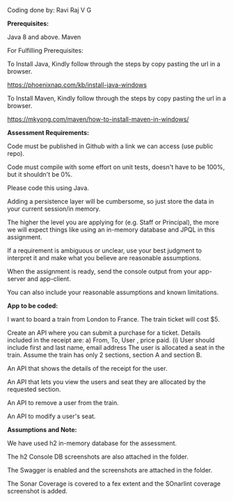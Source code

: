 Coding done by: Ravi Raj V G

**Prerequisites:**

Java 8 and above.
Maven

For Fulfilling Prerequisites:

To Install Java, Kindly follow through the steps by copy pasting the url in a browser.

https://phoenixnap.com/kb/install-java-windows

To Install Maven, Kindly follow through the steps by copy pasting the url in a browser.

https://mkyong.com/maven/how-to-install-maven-in-windows/


**Assessment Requirements:**

Code must be published in Github with a link we can access (use public repo).

Code must compile with some effort on unit tests, doesn't have to be 100%, but it shouldn't be 0%.

Please code this using Java.

Adding a persistence layer will be cumbersome, so just store the data in your current session/in memory.

The higher the level you are applying for (e.g. Staff or Principal), the more we will expect things like using an in-memory database and JPQL in this assignment.

If a requirement is ambiguous or unclear, use your best judgment to interpret it and make what you believe are reasonable assumptions.

When the assignment is ready, send the console output from your app-server and app-client.

You can also include your reasonable assumptions and known limitations.


**App to be coded:**

I want to board a train from London to France. The train ticket will cost $5.

Create an API where you can submit a purchase for a ticket. Details included in the receipt are:
a) From, To, User , price paid.
(i) User should include first and last name, email address
The user is allocated a seat in the train. Assume the train has only 2 sections, section A and section B.

An API that shows the details of the receipt for the user.

An API that lets you view the users and seat they are allocated by the requested section.

An API to remove a user from the train.

An API to modify a user's seat.

**Assumptions and Note:**

We have used h2 in-memory database for the assessment.

The h2 Console DB screenshots are also attached in the folder.

The Swagger is enabled and the screenshots are attached in the folder.

The Sonar Coverage is covered to a fex extent and the SOnarlint coverage screenshot is added. 

